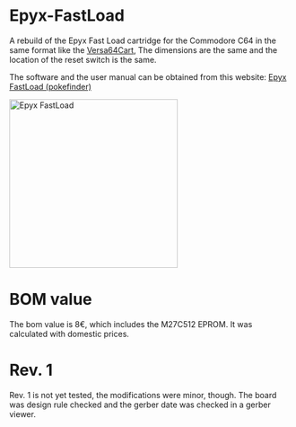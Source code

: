 # Epyx-FastLoad
A rebuild of the Epyx Fast Load cartridge for the Commodore C64 in the same format like the <a href="https://github.com/bwack/Versa64Cart">Versa64Cart<a>,
The dimensions are the same and the location of the reset switch is the same.

The software and the user manual can be obtained from this website: <a href="https://rr.pokefinder.org/wiki/Epyx_FastLoad">Epyx FastLoad (pokefinder)</a>  

<img src="https://github.com/svenpetersen1965/Epyx-FastLoad/blob/master/Rev.%200/pictures/4931_EpyxFastLoad.JPG" width="300" alt="Epyx FastLoad">

# BOM value
The bom value is 8€, which includes the M27C512 EPROM. It was calculated with domestic prices. 

# Rev. 1
Rev. 1 is not yet tested, the modifications were minor, though. The board was design rule checked and the gerber date was checked in a gerber viewer.
